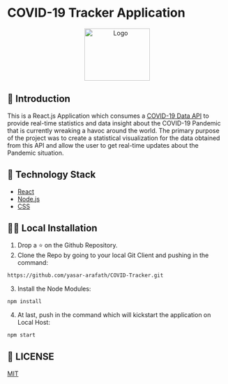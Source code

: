 # COVID-19 Tracker Application

<p align="center">
  <a href="https://github.com/yasar-arafath/COVID-Tracker">
    <img src="https://s3.xopic.de/openwho-public/channels/7fSc4JEBeO9H0P4b8d1Cfq/logo_v1.png" alt="Logo" width="150" height="120">
  </a>
  
  ## 📌 Introduction
  
  This is a React.js Application which consumes a [COVID-19 Data API](https://github.com/mathdroid/covid-19-api) to provide real-time statistics and data insight about the COVID-19 Pandemic that is currently wreaking a havoc around the world. The primary purpose of the project was to create a statistical visualization for the data obtained from this API and allow the user to get real-time updates about the Pandemic situation.
  
  ## 🏁 Technology Stack

* [React](https://reactjs.org/)
* [Node.js](https://nodejs.org/)
* [CSS](https://en.wikipedia.org/wiki/Cascading_Style_Sheets)

## 🏃‍♂️ Local Installation

1. Drop a ⭐ on the Github Repository. 
2. Clone the Repo by going to your local Git Client and pushing in the command: 

```sh
https://github.com/yasar-arafath/COVID-Tracker.git
```

3. Install the Node Modules: 
```sh
npm install
```

4. At last, push in the command which will kickstart the application on Local Host:
```sh
npm start
```

## 📜 LICENSE

[MIT](https://github.com/yasar-arafath/COVID-Tracker/blob/master/LICENSE)
